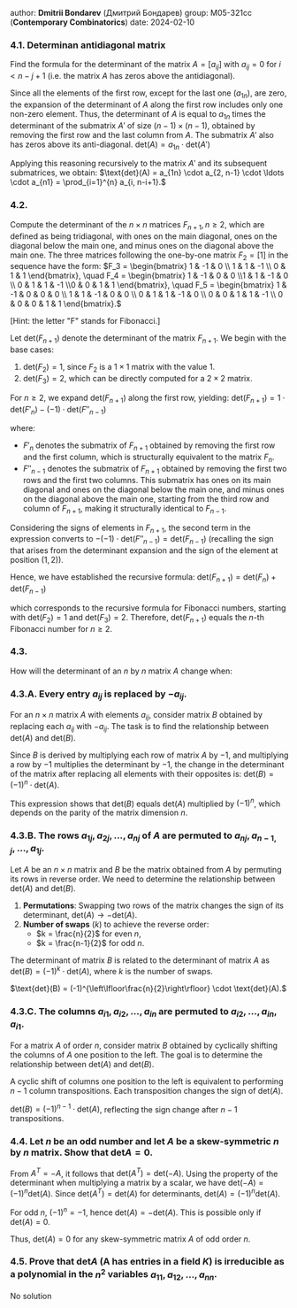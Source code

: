 author: **Dmitrii Bondarev** (Дмитрий Бондарев)
group: М05-321сс (**Contemporary Combinatorics**)
date: 2024-02-10
### 4.1. Determinan antidiagonal matrix
Find the formula for the determinant of the matrix $A = [a_{ij}]$ with $a_{ij} = 0$ for $i < n - j + 1$ (i.e. the matrix $A$ has zeros above the antidiagonal).

Since all the elements of the first row, except for the last one ($a_{1n}$), are zero, the expansion of the determinant of $A$ along the first row includes only one non-zero element. Thus, the determinant of $A$ is equal to $a_{1n}$ times the determinant of the submatrix $A'$ of size $(n-1) \times (n-1)$, obtained by removing the first row and the last column from $A$. The submatrix $A'$ also has zeros above its anti-diagonal.
$\text{det}(A) = a_{1n} \cdot \text{det}(A')$

Applying this reasoning recursively to the matrix $A'$ and its subsequent submatrices, we obtain:
$\text{det}(A) = a_{1n} \cdot a_{2, n-1} \cdot \ldots \cdot a_{n1} = \prod_{i=1}^{n} a_{i, n-i+1}.$

### 4.2. 
Compute the determinant of the $n \times n$ matrices $F_{n+1}, n \geq 2$, which are defined as being tridiagonal, with ones on the main diagonal, ones on the diagonal below the main one, and minus ones on the diagonal above the main one. The three matrices following the one-by-one matrix $F_2 = [1]$ in the sequence have the form:
$F_3 = \begin{bmatrix} 1 & -1 & 0 \\ 1 & 1 & -1 \\ 0 & 1 & 1  \end{bmatrix}, \quad F_4 = \begin{bmatrix} 1 & -1 & 0 & 0 \\1 & 1 & -1 & 0 \\ 0 & 1 & 1 & -1 \\0 & 0 & 1 & 1 \end{bmatrix}, \quad F_5 = \begin{bmatrix} 1 & -1 & 0 & 0 & 0 \\ 1 & 1 & -1 & 0 & 0 \\ 0 & 1 & 1 & -1 & 0 \\ 0 & 0 & 1 & 1 & -1 \\ 0 & 0 & 0 & 1 & 1 \end{bmatrix}.$

[Hint: the letter "F" stands for Fibonacci.]

Let $\text{det}(F_{n+1})$ denote the determinant of the matrix $F_{n+1}$. We begin with the base cases:
1. $\text{det}(F_2) = 1$, since $F_2$ is a $1 \times 1$ matrix with the value $1$.
2. $\text{det}(F_3) = 2$, which can be directly computed for a $2 \times 2$ matrix.

For $n \geq 2$, we expand $\text{det}(F_{n+1})$ along the first row, yielding:
$\text{det}(F_{n+1}) = 1 \cdot \text{det}(F'_n) - (-1) \cdot \text{det}(F''_{n-1})$

where:
- $F'_n$ denotes the submatrix of $F_{n+1}$ obtained by removing the first row and the first column, which is structurally equivalent to the matrix $F_n$.
- $F''_{n-1}$ denotes the submatrix of $F_{n+1}$ obtained by removing the first two rows and the first two columns. This submatrix has ones on its main diagonal and ones on the diagonal below the main one, and minus ones on the diagonal above the main one, starting from the third row and column of $F_{n+1}$, making it structurally identical to $F_{n-1}$.

Considering the signs of elements in $F_{n+1}$, the second term in the expression converts to $-(-1) \cdot \text{det}(F''_{n-1}) = \text{det}(F_{n-1})$ (recalling the sign that arises from the determinant expansion and the sign of the element at position $(1,2)$).

Hence, we have established the recursive formula:
$\text{det}(F_{n+1}) = \text{det}(F_n) + \text{det}(F_{n-1})$

which corresponds to the recursive formula for Fibonacci numbers, starting with $\text{det}(F_2) = 1$ and $\text{det}(F_3) = 2$. Therefore, $\text{det}(F_{n+1})$ equals the $n$-th Fibonacci number for $n \geq 2$.

### 4.3. 
How will the determinant of an $n$ by $n$ matrix $A$ change when:

### 4.3.A. Every entry $a_{ij}$ is replaced by $-a_{ij}$.  
For an $n \times n$ matrix $A$ with elements $a_{ij}$, consider matrix $B$ obtained by replacing each $a_{ij}$ with $-a_{ij}$. The task is to find the relationship between $\text{det}(A)$ and $\text{det}(B)$.

Since $B$ is derived by multiplying each row of matrix $A$ by $-1$, and multiplying a row by $-1$ multiplies the determinant by $-1$, the change in the determinant of the matrix after replacing all elements with their opposites is:
$\text{det}(B) = (-1)^n \cdot \text{det}(A).$

This expression shows that $\text{det}(B)$ equals $\text{det}(A)$ multiplied by $(-1)^n$, which depends on the parity of the matrix dimension $n$.

### 4.3.B. The rows $a_{1j}, a_{2j}, \ldots, a_{nj}$ of $A$ are permuted to $a_{nj}, a_{n-1,j}, \ldots, a_{1j}$.  

Let $A$ be an $n \times n$ matrix and $B$ be the matrix obtained from $A$ by permuting its rows in reverse order. We need to determine the relationship between $\text{det}(A)$ and $\text{det}(B)$.

1. **Permutations**: Swapping two rows of the matrix changes the sign of its determinant, $\text{det}(A) \rightarrow -\text{det}(A)$.
2. **Number of swaps** ($k$) to achieve the reverse order:
   - $k = \frac{n}{2}$ for even $n$,
   - $k = \frac{n-1}{2}$ for odd $n$.

The determinant of matrix $B$ is related to the determinant of matrix $A$ as $\text{det}(B) = (-1)^k \cdot \text{det}(A)$, where $k$ is the number of swaps.

$\text{det}(B) = (-1)^{\left\lfloor\frac{n}{2}\right\rfloor} \cdot \text{det}(A).$

### 4.3.C. The columns $a_{i1}, a_{i2}, \ldots, a_{in}$ are permuted to $a_{i2}, \ldots, a_{in}, a_{i1}$.
For a matrix $A$ of order $n$, consider matrix $B$ obtained by cyclically shifting the columns of $A$ one position to the left. The goal is to determine the relationship between $\text{det}(A)$ and $\text{det}(B)$.

A cyclic shift of columns one position to the left is equivalent to performing $n-1$ column transpositions. Each transposition changes the sign of $\text{det}(A)$.

$\text{det}(B) = (-1)^{n-1} \cdot \text{det}(A)$, reflecting the sign change after $n-1$ transpositions.

### 4.4. Let $n$ be an odd number and let $A$ be a skew-symmetric $n$ by $n$ matrix. Show that $\text{det} A = 0$.

From $A^T = -A$, it follows that $\text{det}(A^T) = \text{det}(-A)$. Using the property of the determinant when multiplying a matrix by a scalar, we have $\text{det}(-A) = (-1)^n\text{det}(A)$. Since $\text{det}(A^T) = \text{det}(A)$ for determinants, $\text{det}(A) = (-1)^n\text{det}(A)$.

For odd $n$, $(-1)^n = -1$, hence $\text{det}(A) = -\text{det}(A)$. This is possible only if $\text{det}(A) = 0$.

Thus, $\text{det}(A) = 0$ for any skew-symmetric matrix $A$ of odd order $n$.

### 4.5. Prove that $\text{det} A$ (A has entries in a field $K$) is irreducible as a polynomial in the $n^2$ variables $a_{11}, a_{12}, \ldots, a_{nn}$.

No solution
